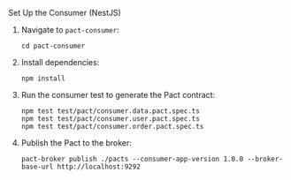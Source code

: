 Set Up the Consumer (NestJS)

1.  Navigate to `pact-consumer`:

        cd pact-consumer

2.  Install dependencies:

        npm install

3.  Run the consumer test to generate the Pact contract:

        npm test test/pact/consumer.data.pact.spec.ts
        npm test test/pact/consumer.user.pact.spec.ts
        npm test test/pact/consumer.order.pact.spec.ts

4.  Publish the Pact to the broker:

        pact-broker publish ./pacts --consumer-app-version 1.0.0 --broker-base-url http://localhost:9292
